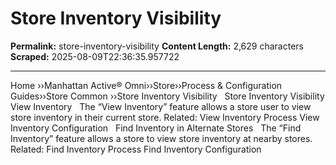 # Store Inventory Visibility

**Permalink:** store-inventory-visibility
**Content Length:** 2,629 characters
**Scraped:** 2025-08-09T22:36:35.957722

---

Home &rsaquo;&rsaquo;Manhattan Active® Omni&rsaquo;&rsaquo;Store&rsaquo;&rsaquo;Process & Configuration Guides&rsaquo;&rsaquo;Store Common ››Store Inventory Visibility &nbsp; Store Inventory Visibility View Inventory &nbsp; The &ldquo;View Inventory&rdquo; feature allows a store user to view store inventory in their current store. Related: View Inventory Process View Inventory Configuration &nbsp; Find Inventory in Alternate Stores &nbsp; The &ldquo;Find Inventory&rdquo; feature allows a store to view store inventory at nearby stores. Related: Find Inventory Process Find Inventory Configuration &nbsp; &nbsp; &nbsp;